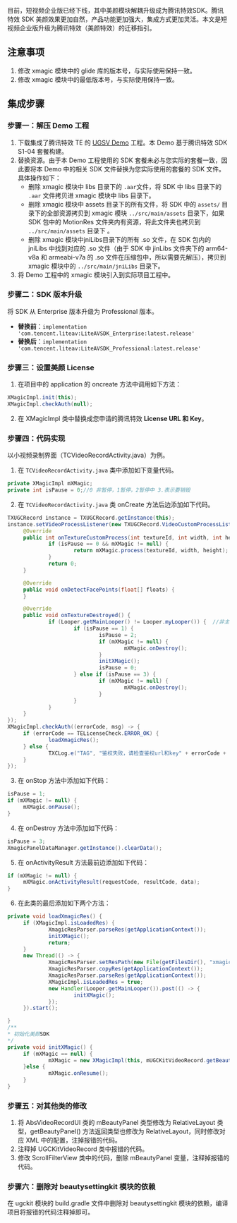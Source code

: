 目前，短视频企业版已经下线，其中美颜模块解耦升级成为腾讯特效SDK。腾讯特效 SDK 美颜效果更加自然，产品功能更加强大，集成方式更加灵活。本文是短视频企业版升级为腾讯特效（美颜特效）的迁移指引。

## 注意事项
1. 修改 xmagic 模块中的 glide 库的版本号，与实际使用保持一致。
2. 修改 xmagic 模块中的最低版本号，与实际使用保持一致。


## 集成步骤
### 步骤一：解压 Demo 工程
1. 下载集成了腾讯特效 TE 的 [UGSV Demo](https://mediacloud-76607.gzc.vod.tencent-cloud.com/TencentEffect/Android/2.4.1.115.vcube/UGSV_Demo.zip) 工程。本 Demo 基于腾讯特效 SDK S1-04 套餐构建。
2. 替换资源。由于本 Demo 工程使用的 SDK 套餐未必与您实际的套餐一致，因此要将本 Demo 中的相关 SDK 文件替换为您实际使用的套餐的 SDK 文件。具体操作如下：
   - 删除 xmagic 模块中 libs 目录下的 `.aar`文件，将 SDK 中 libs 目录下的 `.aar` 文件拷贝进 xmagic 模块中 libs 目录下。
   - 删除 xmagic 模块中 assets 目录下的所有文件，将 SDK 中的 `assets/` 目录下的全部资源拷贝到 xmagic 模块 `../src/main/assets` 目录下，如果SDK 包中的 MotionRes 文件夹内有资源，将此文件夹也拷贝到 `../src/main/assets` 目录下 。
   - 删除 xmagic 模块中jniLibs目录下的所有 .so 文件，在 SDK 包内的 jniLibs 中找到对应的 .so 文件（由于 SDK 中 jinLibs 文件夹下的 arm64-v8a 和 armeabi-v7a 的 .so 文件在压缩包中，所以需要先解压），拷贝到 xmagic 模块中的 `../src/main/jniLibs` 目录下。
3. 将 Demo ⼯程中的 xmagic 模块引⼊到实际项⽬⼯程中。

### 步骤二：SDK 版本升级
将 SDK 从 Enterprise 版本升级为 Professional 版本。
- **替换前**：`implementation 'com.tencent.liteav:LiteAVSDK_Enterprise:latest.release'`
- **替换后**：`implementation 'com.tencent.liteav:LiteAVSDK_Professional:latest.release'`

### 步骤三：设置美颜 License
1. 在项目中的 application 的 oncreate 方法中调用如下方法：
```java
XMagicImpl.init(this);
XMagicImpl.checkAuth(null);
```
2. 在 XMagicImpl 类中替换成您申请的腾讯特效 **License URL 和 Key**。

### 步骤四：代码实现
以小视频录制界面（TCVideoRecordActivity.java）为例。

1. 在 `TCVideoRecordActivity.java` 类中添加如下变量代码。
```java
private XMagicImpl mXMagic;
private int isPause = 0;//0 非暂停，1暂停，2暂停中 3.表示要销毁
```
2. 在 `TCVideoRecordActivity.java` 类 onCreate 方法后边添加如下代码。
```java
TXUGCRecord instance = TXUGCRecord.getInstance(this);
instance.setVideoProcessListener(new TXUGCRecord.VideoCustomProcessListener() {
	 @Override
	 public int onTextureCustomProcess(int textureId, int width, int height) {
			 if (isPause == 0 && mXMagic != null) {
					 return mXMagic.process(textureId, width, height);
			 }
			 return 0;
	 }

	 @Override
	 public void onDetectFacePoints(float[] floats) {
	 }

	 @Override
	 public void onTextureDestroyed() {
			 if (Looper.getMainLooper() != Looper.myLooper()) {  //非主线程
					 if (isPause == 1) {
							 isPause = 2;
							 if (mXMagic != null) {
									 mXMagic.onDestroy();
							 }
							 initXMagic();
							 isPause = 0;
					 } else if (isPause == 3) {
							 if (mXMagic != null) {
									 mXMagic.onDestroy();
							 }
					 }
			 }
	 }
});
XMagicImpl.checkAuth((errorCode, msg) -> {
	 if (errorCode == TELicenseCheck.ERROR_OK) {
			 loadXmagicRes();
	 } else {
			 TXCLog.e("TAG", "鉴权失败，请检查鉴权url和key" + errorCode + " " + msg);
	 }
});
```
3. 在 onStop 方法中添加如下代码：
```java
isPause = 1;
if (mXMagic != null) {
	 mXMagic.onPause();
}
```
4. 在 onDestroy 方法中添加如下代码：
```java
isPause = 3;
XmagicPanelDataManager.getInstance().clearData();
```
5. 在 onActivityResult 方法最前边添加如下代码：
```java
if (mXMagic != null) {
	 mXMagic.onActivityResult(requestCode, resultCode, data);
}
```
6. 在此类的最后添加如下两个方法：
```java
private void loadXmagicRes() {
	 if (XMagicImpl.isLoadedRes) {
			 XmagicResParser.parseRes(getApplicationContext());
			 initXMagic();
			 return;
	 }
	 new Thread(() -> {
			 XmagicResParser.setResPath(new File(getFilesDir(), "xmagic").getAbsolutePath());
			 XmagicResParser.copyRes(getApplicationContext());
			 XmagicResParser.parseRes(getApplicationContext());
			 XMagicImpl.isLoadedRes = true;
			 new Handler(Looper.getMainLooper()).post(() -> {
					 initXMagic();
			 });
	 }).start();

}
/**
* 初始化美颜SDK
*/
private void initXMagic() {
	 if (mXMagic == null) {
			 mXMagic = new XMagicImpl(this, mUGCKitVideoRecord.getBeautyPanel());
	 }else {
			 mXMagic.onResume();
	 }
}
```

### 步骤五：对其他类的修改

1. 将 AbsVideoRecordUI 类的 mBeautyPanel 类型修改为 RelativeLayout 类型，getBeautyPanel() 方法返回类型也修改为 RelativeLayout，同时修改对应 XML 中的配置，注掉报错的代码。
2. 注释掉 UGCKitVideoRecord 类中报错的代码。
3. 修改 ScrollFilterView 类中的代码，删除 mBeautyPanel 变量，注释掉报错的代码。

### 步骤六：删除对 beautysettingkit 模块的依赖
在 ugckit 模块的 build.gradle 文件中删除对 beautysettingkit 模块的依赖，编译项目将报错的代码注释掉即可。

